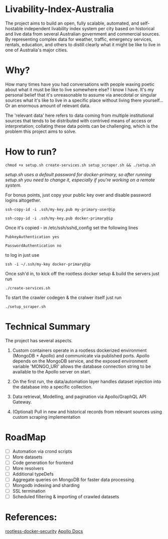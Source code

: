 # Livability-Index-Australia
The project aims to build an open, fully scalable, automated, and self-hostable independent livability index system per city based on historical and live data from several Australian government and commercial sources. By representing complex data for weather, traffic, emergency services, rentals, education, and others to distill clearly what it might be like to live in one of Australia's major cities.

# Why? 
How many times have you had conversations with people waxing poetic about what it must be like to live somewhere else? I know I have. It's my personal belief that it's unreasonable to assume via anecdotal or singular sources what it's like to live in a specific place without living there yourself...
Or an enormous amount of relevant data.

The 'relevant data' here refers to data coming from multiple institutional sources that tends to be distributed with contrived means of access or interpretation; collating these data points can be challenging, which is the problem this project aims to solve. 

# How to run? 
`chmod +x setup.sh create-services.sh setup_scraper.sh && ./setup.sh`

*setup.sh uses a default password for docker-primary, so after running setup.sh you need to change it, especially if you're working on a remote system.*

For bonus points, just copy your public key over and disable password logins altogether. 

`ssh-copy-id -i .ssh/my-key.pub my-primary-user@ip`

`ssh-copy-id -i .ssh/my-key.pub docker-primary@ip`

Once it's copied - in /etc/ssh/sshd_config set the following lines

`PubkeyAuthentication yes`

`PasswordAuthentication no`

to log in just use 

`ssh -i ~/.ssh/my-key docker-primary@ip`

Once ssh'd in, to kick off the rootless docker setup & build the servers just run 

`./create-services.sh`

To start the crawler codegen & the cralwer itself just run 

`./setup_scraper.sh`

# Technical Summary

The project has several aspects. 

1. Custom containers operate in a rootless dockerized environment (MongoDB + Apollo) and communicate via published ports. Apollo depends on the MongoDB service, and the exposed environment variable 'MONGO_URI' allows the database connection string to be available to the Apollo server on start.

2. On the first run, the data/automation layer handles dataset injection into the database into a specific collection. 

3. Data retrieval, Modelling, and pagination via Apollo/GraphQL API Gateway.

4. (Optional) Pull in new and historical records from relevant sources using custom scraping implementation

# RoadMap
- [ ] Automation via crond scripts
- [ ] More datasets
- [ ] Code generation for frontend
- [ ] More resolvers 
- [ ] Additional typeDefs 
- [ ] Aggregate queries on MongoDB for faster data processing
- [ ] Mongodb indexing and sharding
- [ ] SSL termination
- [ ] Scheduled filtering & importing of crawled datasets

# References:
[rootless-docker-security](https://docs.docker.com/engine/security/rootless/)
[Apollo Docs](https://www.apollographql.com/docs/apollo-server/getting-started)

